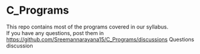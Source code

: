 # C_Programs
This repo contains most of the programs covered in our syllabus.
<br />If you have any questions, post them in https://github.com/Sreemannarayana15/C_Programs/discussions Questions discussion
